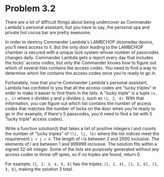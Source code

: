 # Problem 3.2

There are a lot of difficult things about being undercover
 as Commander Lambda's personal assistant, but you have to say,
 the personal spa and private hot cocoa bar are pretty awesome.

In order to destroy Commander Lambda's LAMBCHOP doomsday device,
 you'll need access to it. But the only door leading to the LAMBCHOP chamber
 is secured with a unique lock system whose number of passcodes changes daily.
 Commander Lambda gets a report every day that includes
 the locks' access codes, but only the Commander knows
 how to figure out which of several lists contains the access codes.
 You need to find a way to determine which list contains the access codes
 once you're ready to go in. 

Fortunately, now that you're Commander Lambda's personal assistant,
 Lambda has confided to you that all the access codes are "lucky triples"
 in order to make it easier to find them in the lists. A "lucky triple"
 is a tuple `(x, y, z)` where x divides y and y divides z, such as `(1, 2, 4)`.
 With that information, you can figure out which list contains the number
 of access codes that matches the number of locks on the door when you're
 ready to go in (for example, if there's 5 passcodes, you'd need to find
 a list with 5 "lucky triple" access codes).

Write a function solution(l) that takes a list of positive integers l
 and counts the number of "lucky triples" of `(li, lj, lk)`
 where the list indices meet the requirement `i < j < k`.
  The length of l is between 2 and 2000 inclusive.
  The elements of l are between 1 and 999999 inclusive.
  The solution fits within a signed 32-bit integer.
  Some of the lists are purposely generated without any access codes
  to throw off spies, so if no triples are found, return 0. 

For example, `[1, 2, 3, 4, 5, 6]` has the triples: `[1, 2, 4], [1, 2, 6], [1, 3, 6]`, making the solution 3 total.

